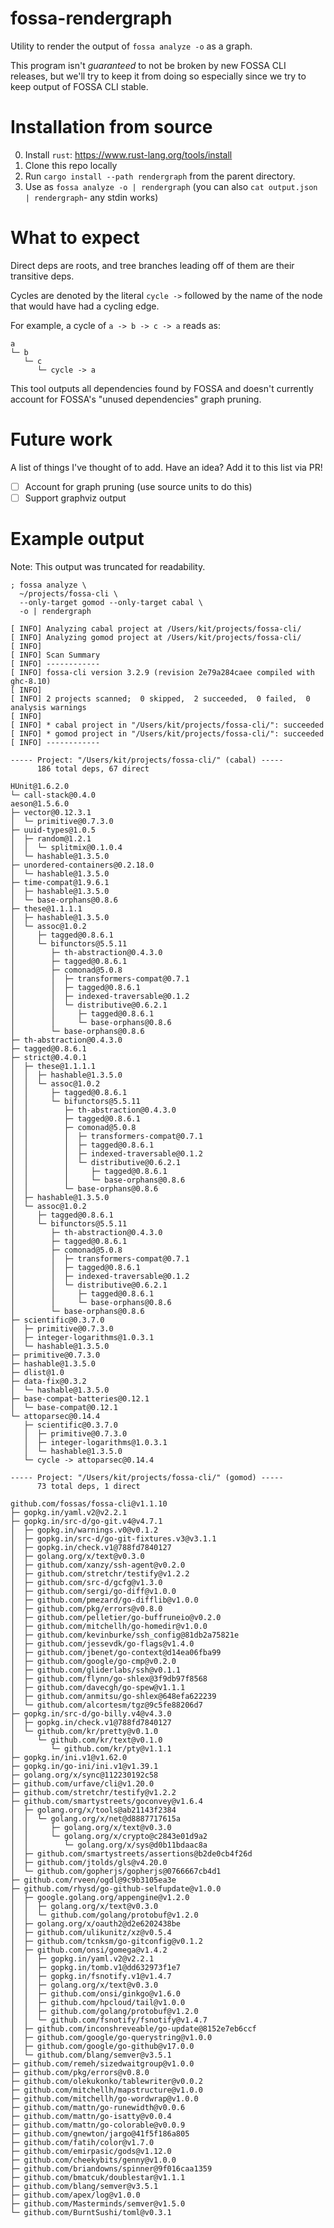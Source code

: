 # fossa-rendergraph

Utility to render the output of `fossa analyze -o` as a graph.

This program isn't _guaranteed_ to not be broken by new FOSSA CLI releases,
but we'll try to keep it from doing so especially since we try to keep output of FOSSA CLI stable.

# Installation from source

0. Install `rust`: https://www.rust-lang.org/tools/install
1. Clone this repo locally
2. Run `cargo install --path rendergraph` from the parent directory.
3. Use as `fossa analyze -o | rendergraph` (you can also `cat output.json | rendergraph`- any stdin works)

# What to expect

Direct deps are roots, and tree branches leading off of them are their transitive deps.

Cycles are denoted by the literal `cycle ->` followed by the name of the node that would have had a cycling edge.

For example, a cycle of `a -> b -> c -> a` reads as:
```
a
└─ b
   └─ c
      └─ cycle -> a
```

This tool outputs all dependencies found by FOSSA and doesn't currently account for FOSSA's "unused dependencies" graph pruning.

# Future work

A list of things I've thought of to add. Have an idea? Add it to this list via PR!

- [ ] Account for graph pruning (use source units to do this)
- [ ] Support graphviz output

# Example output

Note: This output was truncated for readability.

```
; fossa analyze \
  ~/projects/fossa-cli \
  --only-target gomod --only-target cabal \
  -o | rendergraph

[ INFO] Analyzing cabal project at /Users/kit/projects/fossa-cli/
[ INFO] Analyzing gomod project at /Users/kit/projects/fossa-cli/
[ INFO]
[ INFO] Scan Summary
[ INFO] ------------
[ INFO] fossa-cli version 3.2.9 (revision 2e79a284caee compiled with ghc-8.10)
[ INFO]
[ INFO] 2 projects scanned;  0 skipped,  2 succeeded,  0 failed,  0 analysis warnings
[ INFO]
[ INFO] * cabal project in "/Users/kit/projects/fossa-cli/": succeeded
[ INFO] * gomod project in "/Users/kit/projects/fossa-cli/": succeeded
[ INFO] ------------

----- Project: "/Users/kit/projects/fossa-cli/" (cabal) -----
      186 total deps, 67 direct

HUnit@1.6.2.0
└─ call-stack@0.4.0
aeson@1.5.6.0
├─ vector@0.12.3.1
│  └─ primitive@0.7.3.0
├─ uuid-types@1.0.5
│  ├─ random@1.2.1
│  │  └─ splitmix@0.1.0.4
│  └─ hashable@1.3.5.0
├─ unordered-containers@0.2.18.0
│  └─ hashable@1.3.5.0
├─ time-compat@1.9.6.1
│  ├─ hashable@1.3.5.0
│  └─ base-orphans@0.8.6
├─ these@1.1.1.1
│  ├─ hashable@1.3.5.0
│  └─ assoc@1.0.2
│     ├─ tagged@0.8.6.1
│     └─ bifunctors@5.5.11
│        ├─ th-abstraction@0.4.3.0
│        ├─ tagged@0.8.6.1
│        ├─ comonad@5.0.8
│        │  ├─ transformers-compat@0.7.1
│        │  ├─ tagged@0.8.6.1
│        │  ├─ indexed-traversable@0.1.2
│        │  └─ distributive@0.6.2.1
│        │     ├─ tagged@0.8.6.1
│        │     └─ base-orphans@0.8.6
│        └─ base-orphans@0.8.6
├─ th-abstraction@0.4.3.0
├─ tagged@0.8.6.1
├─ strict@0.4.0.1
│  ├─ these@1.1.1.1
│  │  ├─ hashable@1.3.5.0
│  │  └─ assoc@1.0.2
│  │     ├─ tagged@0.8.6.1
│  │     └─ bifunctors@5.5.11
│  │        ├─ th-abstraction@0.4.3.0
│  │        ├─ tagged@0.8.6.1
│  │        ├─ comonad@5.0.8
│  │        │  ├─ transformers-compat@0.7.1
│  │        │  ├─ tagged@0.8.6.1
│  │        │  ├─ indexed-traversable@0.1.2
│  │        │  └─ distributive@0.6.2.1
│  │        │     ├─ tagged@0.8.6.1
│  │        │     └─ base-orphans@0.8.6
│  │        └─ base-orphans@0.8.6
│  ├─ hashable@1.3.5.0
│  └─ assoc@1.0.2
│     ├─ tagged@0.8.6.1
│     └─ bifunctors@5.5.11
│        ├─ th-abstraction@0.4.3.0
│        ├─ tagged@0.8.6.1
│        ├─ comonad@5.0.8
│        │  ├─ transformers-compat@0.7.1
│        │  ├─ tagged@0.8.6.1
│        │  ├─ indexed-traversable@0.1.2
│        │  └─ distributive@0.6.2.1
│        │     ├─ tagged@0.8.6.1
│        │     └─ base-orphans@0.8.6
│        └─ base-orphans@0.8.6
├─ scientific@0.3.7.0
│  ├─ primitive@0.7.3.0
│  ├─ integer-logarithms@1.0.3.1
│  └─ hashable@1.3.5.0
├─ primitive@0.7.3.0
├─ hashable@1.3.5.0
├─ dlist@1.0
├─ data-fix@0.3.2
│  └─ hashable@1.3.5.0
├─ base-compat-batteries@0.12.1
│  └─ base-compat@0.12.1
└─ attoparsec@0.14.4
   ├─ scientific@0.3.7.0
   │  ├─ primitive@0.7.3.0
   │  ├─ integer-logarithms@1.0.3.1
   │  └─ hashable@1.3.5.0
   └─ cycle -> attoparsec@0.14.4

----- Project: "/Users/kit/projects/fossa-cli/" (gomod) -----
      73 total deps, 1 direct

github.com/fossas/fossa-cli@v1.1.10
├─ gopkg.in/yaml.v2@v2.2.1
├─ gopkg.in/src-d/go-git.v4@v4.7.1
│  ├─ gopkg.in/warnings.v0@v0.1.2
│  ├─ gopkg.in/src-d/go-git-fixtures.v3@v3.1.1
│  ├─ gopkg.in/check.v1@788fd7840127
│  ├─ golang.org/x/text@v0.3.0
│  ├─ github.com/xanzy/ssh-agent@v0.2.0
│  ├─ github.com/stretchr/testify@v1.2.2
│  ├─ github.com/src-d/gcfg@v1.3.0
│  ├─ github.com/sergi/go-diff@v1.0.0
│  ├─ github.com/pmezard/go-difflib@v1.0.0
│  ├─ github.com/pkg/errors@v0.8.0
│  ├─ github.com/pelletier/go-buffruneio@v0.2.0
│  ├─ github.com/mitchellh/go-homedir@v1.0.0
│  ├─ github.com/kevinburke/ssh_config@81db2a75821e
│  ├─ github.com/jessevdk/go-flags@v1.4.0
│  ├─ github.com/jbenet/go-context@d14ea06fba99
│  ├─ github.com/google/go-cmp@v0.2.0
│  ├─ github.com/gliderlabs/ssh@v0.1.1
│  ├─ github.com/flynn/go-shlex@3f9db97f8568
│  ├─ github.com/davecgh/go-spew@v1.1.1
│  ├─ github.com/anmitsu/go-shlex@648efa622239
│  └─ github.com/alcortesm/tgz@9c5fe88206d7
├─ gopkg.in/src-d/go-billy.v4@v4.3.0
│  ├─ gopkg.in/check.v1@788fd7840127
│  └─ github.com/kr/pretty@v0.1.0
│     └─ github.com/kr/text@v0.1.0
│        └─ github.com/kr/pty@v1.1.1
├─ gopkg.in/ini.v1@v1.62.0
├─ gopkg.in/go-ini/ini.v1@v1.39.1
├─ golang.org/x/sync@112230192c58
├─ github.com/urfave/cli@v1.20.0
├─ github.com/stretchr/testify@v1.2.2
├─ github.com/smartystreets/goconvey@v1.6.4
│  ├─ golang.org/x/tools@ab21143f2384
│  │  └─ golang.org/x/net@d8887717615a
│  │     ├─ golang.org/x/text@v0.3.0
│  │     └─ golang.org/x/crypto@c2843e01d9a2
│  │        └─ golang.org/x/sys@d0b11bdaac8a
│  ├─ github.com/smartystreets/assertions@b2de0cb4f26d
│  ├─ github.com/jtolds/gls@v4.20.0
│  └─ github.com/gopherjs/gopherjs@0766667cb4d1
├─ github.com/rveen/ogdl@9c9b3105ea3e
├─ github.com/rhysd/go-github-selfupdate@v1.0.0
│  ├─ google.golang.org/appengine@v1.2.0
│  │  ├─ golang.org/x/text@v0.3.0
│  │  └─ github.com/golang/protobuf@v1.2.0
│  ├─ golang.org/x/oauth2@d2e6202438be
│  ├─ github.com/ulikunitz/xz@v0.5.4
│  ├─ github.com/tcnksm/go-gitconfig@v0.1.2
│  ├─ github.com/onsi/gomega@v1.4.2
│  │  ├─ gopkg.in/yaml.v2@v2.2.1
│  │  ├─ gopkg.in/tomb.v1@dd632973f1e7
│  │  ├─ gopkg.in/fsnotify.v1@v1.4.7
│  │  ├─ golang.org/x/text@v0.3.0
│  │  ├─ github.com/onsi/ginkgo@v1.6.0
│  │  ├─ github.com/hpcloud/tail@v1.0.0
│  │  ├─ github.com/golang/protobuf@v1.2.0
│  │  └─ github.com/fsnotify/fsnotify@v1.4.7
│  ├─ github.com/inconshreveable/go-update@8152e7eb6ccf
│  ├─ github.com/google/go-querystring@v1.0.0
│  ├─ github.com/google/go-github@v17.0.0
│  └─ github.com/blang/semver@v3.5.1
├─ github.com/remeh/sizedwaitgroup@v1.0.0
├─ github.com/pkg/errors@v0.8.0
├─ github.com/olekukonko/tablewriter@v0.0.2
├─ github.com/mitchellh/mapstructure@v1.0.0
├─ github.com/mitchellh/go-wordwrap@v1.0.0
├─ github.com/mattn/go-runewidth@v0.0.6
├─ github.com/mattn/go-isatty@v0.0.4
├─ github.com/mattn/go-colorable@v0.0.9
├─ github.com/gnewton/jargo@41f5f186a805
├─ github.com/fatih/color@v1.7.0
├─ github.com/emirpasic/gods@v1.12.0
├─ github.com/cheekybits/genny@v1.0.0
├─ github.com/briandowns/spinner@9f016caa1359
├─ github.com/bmatcuk/doublestar@v1.1.1
├─ github.com/blang/semver@v3.5.1
├─ github.com/apex/log@v1.0.0
├─ github.com/Masterminds/semver@v1.5.0
└─ github.com/BurntSushi/toml@v0.3.1
```
